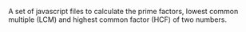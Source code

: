 A set of javascript files to calculate the prime factors, lowest common multiple (LCM) and highest common factor (HCF) of two numbers.
